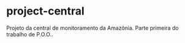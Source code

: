 # project-central
Projeto da central de monitoramento da Amazônia. Parte primeira do trabalho de P.O.O..
